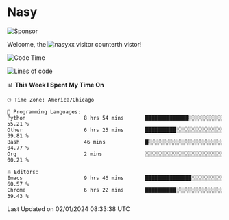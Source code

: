 # Nasy

<!--
<p align="center">
<img height="200" src="https://github-readme-stats.vercel.app/api?username=nasyxx&count_private=true&show_icons=true&theme=dracula&include_all_commits=true"/>
<img height="200" src="https://github-readme-stats.vercel.app/api/top-langs/?username=nasyxx&theme=dracula&hide=html,jupyter+notebook&count_private=true&show_icons=true"/>
</p>

  
----------------
-->

![Sponsor](https://img.shields.io/static/v1.svg?label=Sponsor&message=%E2%9D%A4&logo=GitHub&style=flat&color=pink)
 
Welcome, the ![nasyxx visitor counter](https://count.getloli.com/get/@nasyxx?theme=rule34)th vistor!
 
<!--START_SECTION:waka-->
![Code Time](http://img.shields.io/badge/Code%20Time-4%2C184%20hrs%2030%20mins-blue)

![Lines of code](https://img.shields.io/badge/From%20Hello%20World%20I%27ve%20Written-6.3%20million%20lines%20of%20code-blue)

📊 **This Week I Spent My Time On** 

```text
🕑︎ Time Zone: America/Chicago

💬 Programming Languages: 
Python                   8 hrs 54 mins       ██████████████░░░░░░░░░░░   55.21 % 
Other                    6 hrs 25 mins       ██████████░░░░░░░░░░░░░░░   39.81 % 
Bash                     46 mins             █░░░░░░░░░░░░░░░░░░░░░░░░   04.77 % 
Org                      2 mins              ░░░░░░░░░░░░░░░░░░░░░░░░░   00.21 % 

🔥 Editors: 
Emacs                    9 hrs 46 mins       ███████████████░░░░░░░░░░   60.57 % 
Chrome                   6 hrs 22 mins       ██████████░░░░░░░░░░░░░░░   39.43 % 
```


 Last Updated on 02/01/2024 08:33:38 UTC
<!--END_SECTION:waka-->

<!-- ![visitors](https://visitor-badge.laobi.icu/badge?page_id=nasyxx.nasyxx) -->
